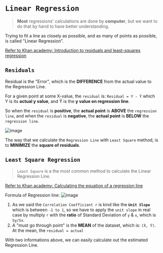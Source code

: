 # `Linear Regression`
> **Most** regressions' calculations are done by **computer**, but we want to do that by hand to have better understanding.

Trying to fit a line as closely as possible, and as many of points as possible, is called "Linear Regression".

[Refer to Khan academy: Introduction to residuals and least-squares regression](https://www.khanacademy.org/math/ap-statistics/bivariate-data-ap/modal/v/regression-residual-intro)



## `Residuals`
Residual is the "Error", which is the **DIFFERENCE** from the actual value to the Regression Line.

For a given point at some X-value, the `residual` is:
`Residual = Y - Ŷ`
which Y is its **actual y value**, and Ŷ is the **y value on regression line**.

So when the `residual` is **positive**, the **actual point** is **ABOVE** the `regression line`,
and when the `residual` is **negative**, the **actual point** is **BELOW** the `regression line`.

![image](https://user-images.githubusercontent.com/14041622/43885610-f4759b38-9beb-11e8-894d-c7a30a394464.png)


The way that we calculate the `Regression Line` with `Least Square` method, is to **MINIMIZE** the **square of residuals**.

## `Least Square Regression`
> `Least Square` is a the most common method to calculate the Linear Regression Line.

[Refer to Khan academy: Calculating the equation of a regression line](https://www.khanacademy.org/math/ap-statistics/bivariate-data-ap/modal/v/calculating-the-equation-of-a-regression-line)

Formula of Regression line:
![image](https://user-images.githubusercontent.com/14041622/43884348-77a305d0-9be8-11e8-9fc1-5bd881686fb4.png)

1. As we said the `Correlation Coefficient r` is kind like the **`Unit Slope`** which is between `-1 to 1`, so we have to apply the `unit slope` in real case by multiply `r` with the **ratio** of Standard Deviation of `y` & `x`, which is `Sy/Sx`.
2. A "must go through point" is the **MEAN** of the dataset, which is: `(Ẋ, Ẏ)`. At the mean, the `residual = actual`

With two informations above, we can easily calculate out the estimated Regression Line.